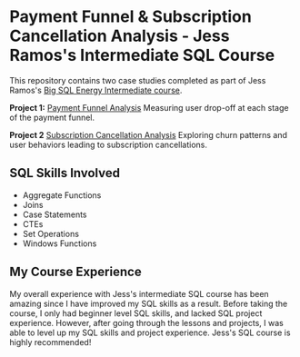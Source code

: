 # Payment Funnel & Subscription Cancellation Analysis - Jess Ramos's Intermediate SQL Course

This repository contains two case studies completed as part of Jess Ramos's [Big SQL Energy Intermediate course](https://bigdataenergycourses.com/p/bigsqlenergy).

**Project 1:** [Payment Funnel Analysis](https://github.com/simonhanalytics/Payment-Funnel-Subscription-Cancellation-Analysis---Jess-Ramos-s-Intermediate-SQL-Course/tree/main/payment-funnel-analysis)
Measuring user drop-off at each stage of the payment funnel.

**Project 2** [Subscription Cancellation Analysis](https://github.com/simonhanalytics/Payment-Funnel-Subscription-Cancellation-Analysis---Jess-Ramos-s-Intermediate-SQL-Course/tree/main/subscription-cancellation-analysis)
Exploring churn patterns and user behaviors leading to subscription cancellations.

## SQL Skills Involved
- Aggregate Functions
- Joins
- Case Statements
- CTEs
- Set Operations
- Windows Functions

## My Course Experience 
My overall experience with Jess's intermediate SQL course has been amazing since I have improved my SQL skills as a result. Before taking the course, I only had beginner level SQL skills, and lacked SQL project experience. However, after going through the lessons and projects, I was able to level up my SQL skills and project experience. Jess's SQL course is highly recommended!
